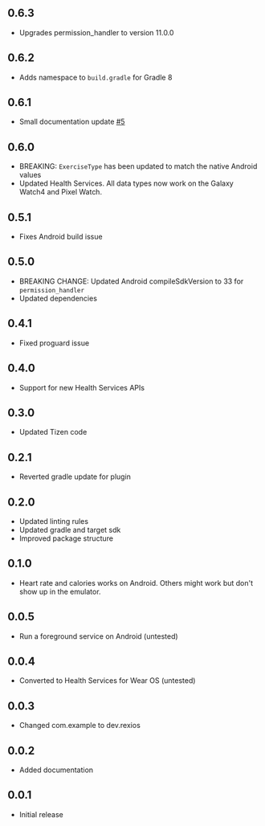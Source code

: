 ## 0.6.3
- Upgrades permission_handler to version 11.0.0

## 0.6.2
- Adds namespace to `build.gradle` for Gradle 8

## 0.6.1
- Small documentation update [#5](https://github.com/Rexios80/flutter_workout/pull/5)

## 0.6.0
- BREAKING: `ExerciseType` has been updated to match the native Android values
- Updated Health Services. All data types now work on the Galaxy Watch4 and Pixel Watch.

## 0.5.1
- Fixes Android build issue

## 0.5.0
- BREAKING CHANGE: Updated Android compileSdkVersion to 33 for `permission_handler`
- Updated dependencies

## 0.4.1
- Fixed proguard issue

## 0.4.0
- Support for new Health Services APIs

## 0.3.0
- Updated Tizen code

## 0.2.1
- Reverted gradle update for plugin

## 0.2.0
- Updated linting rules
- Updated gradle and target sdk
- Improved package structure

## 0.1.0
- Heart rate and calories works on Android. Others might work but don't show up in the emulator.

## 0.0.5
- Run a foreground service on Android (untested)

## 0.0.4
- Converted to Health Services for Wear OS (untested)

## 0.0.3
- Changed com.example to dev.rexios

## 0.0.2
- Added documentation

## 0.0.1
- Initial release